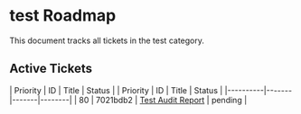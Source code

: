 # test Roadmap

This document tracks all tickets in the test category.

## Active Tickets

| Priority | ID | Title | Status |
| Priority | ID | Title | Status |
|----------|-------|-------|--------|
| 80 | 7021bdb2 | [Test Audit Report](./issue-80-7021bdb2-pending) | pending |
